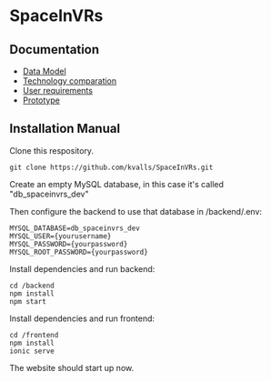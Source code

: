 # SpaceInVRs

## Documentation

* [Data Model](/documentation/data_model.md)
* [Technology comparation](/documentation/technology_comparation.md)
* [User requirements](/documentation/user_requirements.md)
* [Prototype](/documentation/prototype.md)

## Installation Manual

Clone this respository.

```
git clone https://github.com/kvalls/SpaceInVRs.git
```

Create an empty MySQL database, in this case it's called "db_spaceinvrs_dev"

Then configure the backend to use that database in /backend/.env:
```
MYSQL_DATABASE=db_spaceinvrs_dev
MYSQL_USER={yourusername}
MYSQL_PASSWORD={yourpassword}
MYSQL_ROOT_PASSWORD={yourpassword}
```


Install dependencies and run backend:

```
cd /backend
npm install
npm start
```

Install dependencies and run frontend:

```
cd /frontend
npm install
ionic serve
```

The website should start up now.
